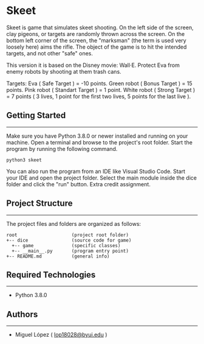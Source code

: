 # Skeet
Skeet is game that simulates skeet shooting. On the left side of the screen, clay pigeons, or targets are randomly thrown across the screen. On the bottom left corner of the screen, the "marksman" (the term is used very loosely here) aims the rifle. The object of the game is to hit the intended targets, and not other "safe" ones.

This version it is based on the Disney movie: Wall·E. Protect Eva from enemy robots by shooting at them trash cans.

Targets:
Eva ( Safe Target ) = -10 points.
Green robot ( Bonus Target ) = 15 points.
Pink robot ( Standart Target ) = 1 point.
White robot ( Strong Target ) = 7 points ( 3 lives, 1 point for the first two lives, 5 points for the last live ).

## Getting Started
---
Make sure you have Python 3.8.0 or newer installed and running on your machine. Open a terminal and 
browse to the project's root folder. Start the program by running the following command.
```
python3 skeet
```
You can also run the program from an IDE like Visual Studio Code. Start your IDE and open the 
project folder. Select the main module inside the dice folder and click the "run" button.
Extra credit assignment.

## Project Structure
---
The project files and folders are organized as follows:
```
root                    (project root folder)
+-- dice                (source code for game)
  +-- game              (specific classes)
  +-- __main__.py       (program entry point)
+-- README.md           (general info)
```

## Required Technologies
---
* Python 3.8.0

## Authors
---
* Miguel López ( lop18028@byui.edu )